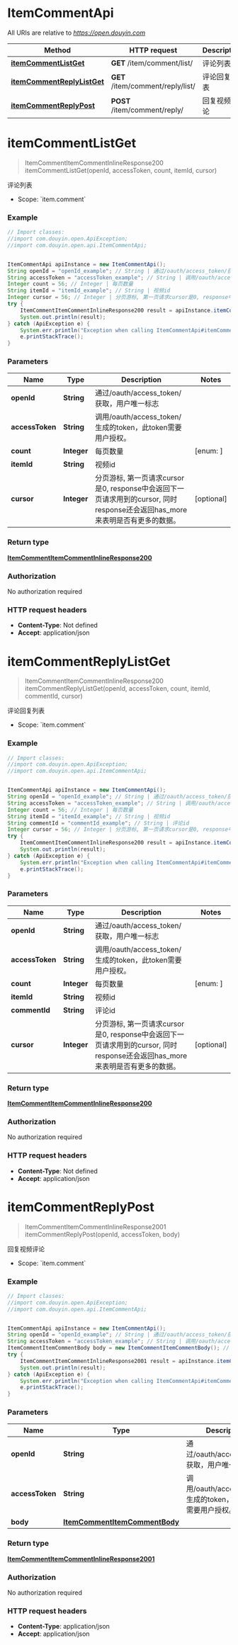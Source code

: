 # ItemCommentApi

All URIs are relative to *https://open.douyin.com*

Method | HTTP request | Description
------------- | ------------- | -------------
[**itemCommentListGet**](ItemCommentApi.md#itemCommentListGet) | **GET** /item/comment/list/ | 评论列表
[**itemCommentReplyListGet**](ItemCommentApi.md#itemCommentReplyListGet) | **GET** /item/comment/reply/list/ | 评论回复列表
[**itemCommentReplyPost**](ItemCommentApi.md#itemCommentReplyPost) | **POST** /item/comment/reply/ | 回复视频评论

<a name="itemCommentListGet"></a>
# **itemCommentListGet**
> ItemCommentItemCommentInlineResponse200 itemCommentListGet(openId, accessToken, count, itemId, cursor)

评论列表

* Scope: &#x60;item.comment&#x60; 

### Example
```java
// Import classes:
//import com.douyin.open.ApiException;
//import com.douyin.open.api.ItemCommentApi;


ItemCommentApi apiInstance = new ItemCommentApi();
String openId = "openId_example"; // String | 通过/oauth/access_token/获取，用户唯一标志
String accessToken = "accessToken_example"; // String | 调用/oauth/access_token/生成的token，此token需要用户授权。
Integer count = 56; // Integer | 每页数量
String itemId = "itemId_example"; // String | 视频id
Integer cursor = 56; // Integer | 分页游标, 第一页请求cursor是0, response中会返回下一页请求用到的cursor, 同时response还会返回has_more来表明是否有更多的数据。
try {
    ItemCommentItemCommentInlineResponse200 result = apiInstance.itemCommentListGet(openId, accessToken, count, itemId, cursor);
    System.out.println(result);
} catch (ApiException e) {
    System.err.println("Exception when calling ItemCommentApi#itemCommentListGet");
    e.printStackTrace();
}
```

### Parameters

Name | Type | Description  | Notes
------------- | ------------- | ------------- | -------------
 **openId** | **String**| 通过/oauth/access_token/获取，用户唯一标志 |
 **accessToken** | **String**| 调用/oauth/access_token/生成的token，此token需要用户授权。 |
 **count** | **Integer**| 每页数量 | [enum: ]
 **itemId** | **String**| 视频id |
 **cursor** | **Integer**| 分页游标, 第一页请求cursor是0, response中会返回下一页请求用到的cursor, 同时response还会返回has_more来表明是否有更多的数据。 | [optional]

### Return type

[**ItemCommentItemCommentInlineResponse200**](ItemCommentItemCommentInlineResponse200.md)

### Authorization

No authorization required

### HTTP request headers

 - **Content-Type**: Not defined
 - **Accept**: application/json

<a name="itemCommentReplyListGet"></a>
# **itemCommentReplyListGet**
> ItemCommentItemCommentInlineResponse200 itemCommentReplyListGet(openId, accessToken, count, itemId, commentId, cursor)

评论回复列表

* Scope: &#x60;item.comment&#x60; 

### Example
```java
// Import classes:
//import com.douyin.open.ApiException;
//import com.douyin.open.api.ItemCommentApi;


ItemCommentApi apiInstance = new ItemCommentApi();
String openId = "openId_example"; // String | 通过/oauth/access_token/获取，用户唯一标志
String accessToken = "accessToken_example"; // String | 调用/oauth/access_token/生成的token，此token需要用户授权。
Integer count = 56; // Integer | 每页数量
String itemId = "itemId_example"; // String | 视频id
String commentId = "commentId_example"; // String | 评论id
Integer cursor = 56; // Integer | 分页游标, 第一页请求cursor是0, response中会返回下一页请求用到的cursor, 同时response还会返回has_more来表明是否有更多的数据。
try {
    ItemCommentItemCommentInlineResponse200 result = apiInstance.itemCommentReplyListGet(openId, accessToken, count, itemId, commentId, cursor);
    System.out.println(result);
} catch (ApiException e) {
    System.err.println("Exception when calling ItemCommentApi#itemCommentReplyListGet");
    e.printStackTrace();
}
```

### Parameters

Name | Type | Description  | Notes
------------- | ------------- | ------------- | -------------
 **openId** | **String**| 通过/oauth/access_token/获取，用户唯一标志 |
 **accessToken** | **String**| 调用/oauth/access_token/生成的token，此token需要用户授权。 |
 **count** | **Integer**| 每页数量 | [enum: ]
 **itemId** | **String**| 视频id |
 **commentId** | **String**| 评论id |
 **cursor** | **Integer**| 分页游标, 第一页请求cursor是0, response中会返回下一页请求用到的cursor, 同时response还会返回has_more来表明是否有更多的数据。 | [optional]

### Return type

[**ItemCommentItemCommentInlineResponse200**](ItemCommentItemCommentInlineResponse200.md)

### Authorization

No authorization required

### HTTP request headers

 - **Content-Type**: Not defined
 - **Accept**: application/json

<a name="itemCommentReplyPost"></a>
# **itemCommentReplyPost**
> ItemCommentItemCommentInlineResponse2001 itemCommentReplyPost(openId, accessToken, body)

回复视频评论

* Scope: &#x60;item.comment&#x60; 

### Example
```java
// Import classes:
//import com.douyin.open.ApiException;
//import com.douyin.open.api.ItemCommentApi;


ItemCommentApi apiInstance = new ItemCommentApi();
String openId = "openId_example"; // String | 通过/oauth/access_token/获取，用户唯一标志
String accessToken = "accessToken_example"; // String | 调用/oauth/access_token/生成的token，此token需要用户授权。
ItemCommentItemCommentBody body = new ItemCommentItemCommentBody(); // ItemCommentItemCommentBody | 
try {
    ItemCommentItemCommentInlineResponse2001 result = apiInstance.itemCommentReplyPost(openId, accessToken, body);
    System.out.println(result);
} catch (ApiException e) {
    System.err.println("Exception when calling ItemCommentApi#itemCommentReplyPost");
    e.printStackTrace();
}
```

### Parameters

Name | Type | Description  | Notes
------------- | ------------- | ------------- | -------------
 **openId** | **String**| 通过/oauth/access_token/获取，用户唯一标志 |
 **accessToken** | **String**| 调用/oauth/access_token/生成的token，此token需要用户授权。 |
 **body** | [**ItemCommentItemCommentBody**](ItemCommentItemCommentBody.md)|  | [optional]

### Return type

[**ItemCommentItemCommentInlineResponse2001**](ItemCommentItemCommentInlineResponse2001.md)

### Authorization

No authorization required

### HTTP request headers

 - **Content-Type**: application/json
 - **Accept**: application/json

